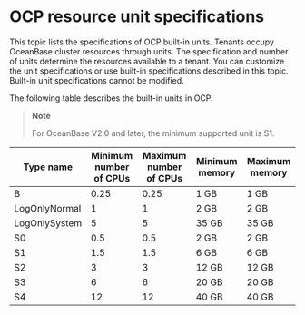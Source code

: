 OCP resource unit specifications 
=====================================================

This topic lists the specifications of OCP built-in units. Tenants occupy OceanBase cluster resources through units. The specification and number of units determine the resources available to a tenant. You can customize the unit specifications or use built-in specifications described in this topic. Built-in unit specifications cannot be modified. 

The following table describes the built-in units in OCP.

> **Note**
>
> For OceanBase V2.0 and later, the minimum supported unit is S1.


| **Type name** | **Minimum number of CPUs** | **Maximum number of CPUs** | **Minimum memory** | **Maximum memory** |
|---------------|----------------------------|----------------------------|--------------------|--------------------|
| B             | 0.25                       | 0.25                       | 1 GB                 | 1 GB             |
| LogOnlyNormal | 1                          | 1                          | 2 GB                 | 2 GB             |
| LogOnlySystem | 5                          | 5                          | 35 GB                | 35 GB            |
| S0            | 0.5                        | 0.5                        | 2 GB                 | 2 GB             |
| S1            | 1.5                        | 1.5                        | 6 GB                 | 6 GB             |
| S2            | 3                          | 3                          | 12 GB                | 12 GB            |
| S3            | 6                          | 6                          | 20 GB                | 20 GB            |
| S4            | 12                         | 12                         | 40 GB                | 40 GB            |



